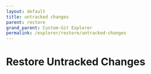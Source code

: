 ```yaml
---
layout: default
title: untracked changes
parent: restore
grand_parent: Custom-Git Explorer
permalink: /explorer/restore/untracked-changes
---
```


# Restore Untracked Changes
